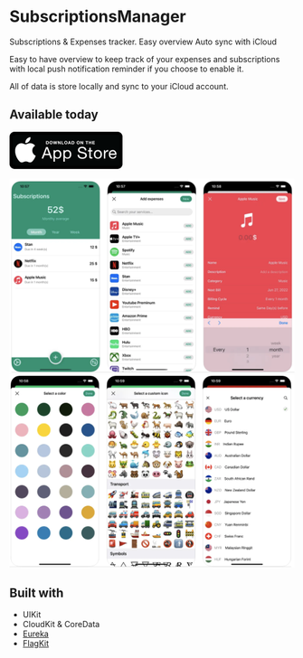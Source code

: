 # SubscriptionsManager
Subscriptions & Expenses tracker.
Easy overview
Auto sync with iCloud

Easy to have overview to keep track of your expenses and subscriptions with local push notification reminder if you choose to enable it.

All of data is store locally and sync to your iCloud account.


## Available today

[![](/Art/download-on-app-store.png)](https://apps.apple.com/au/app/subscriptions-tracker/id1626500188)

<img src="Art/Screenshot1.png" style="width:800px" >
<img src="Art/Screenshot2.png" style="width:800px" >



## Built with
* UIKit
* CloudKit & CoreData
* [Eureka](https://github.com/xmartlabs/Eureka)
* [FlagKit](https://github.com/madebybowtie/FlagKit)